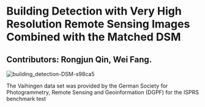 # Building Detection with Very High Resolution Remote Sensing Images Combined with the Matched DSM
## Contributors: Rongjun Qin, Wei Fang.  
![building_detection-DSM-s98ca5](https://user-images.githubusercontent.com/32317924/125025739-34ef4180-e051-11eb-8bc5-4cb3bd4929cc.jpg)

The Vaihingen data set was provided by the German Society for Photogrammetry, Remote Sensing and Geoinformation (DGPF) for the ISPRS benchmark test
